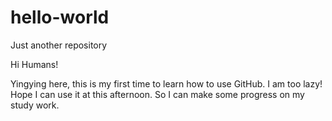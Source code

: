 # hello-world
Just another repository

Hi Humans!

Yingying here, this is my first time to learn how to use GitHub. I am too lazy!
Hope I can use it at this afternoon. So I can make some progress on my study work.
